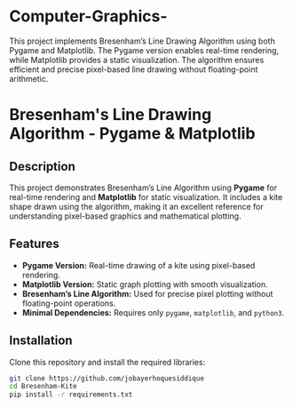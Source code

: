 # Computer-Graphics-
This project implements Bresenham’s Line Drawing Algorithm using both Pygame and Matplotlib. The Pygame version enables real-time rendering, while Matplotlib provides a static visualization. The algorithm ensures efficient and precise pixel-based line drawing without floating-point arithmetic.
# Bresenham's Line Drawing Algorithm - Pygame & Matplotlib

## Description
This project demonstrates Bresenham’s Line Algorithm using **Pygame** for real-time rendering and **Matplotlib** for static visualization. It includes a kite shape drawn using the algorithm, making it an excellent reference for understanding pixel-based graphics and mathematical plotting.

## Features
- **Pygame Version:** Real-time drawing of a kite using pixel-based rendering.
- **Matplotlib Version:** Static graph plotting with smooth visualization.
- **Bresenham’s Line Algorithm:** Used for precise pixel plotting without floating-point operations.
- **Minimal Dependencies:** Requires only `pygame`, `matplotlib`, and `python3`.

## Installation
Clone this repository and install the required libraries:
```bash
git clone https://github.com/jobayerhoquesiddique
cd Bresenham-Kite
pip install -r requirements.txt
